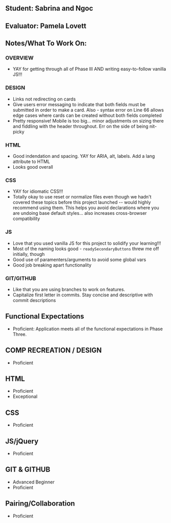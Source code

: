 ## Student: Sabrina and Ngoc
## Evaluator: Pamela Lovett
## Notes/What To Work On:

### OVERVIEW
- YAY for getting through all of Phase III AND writing easy-to-follow vanilla JS!!! 

### DESIGN
- Links not redirecting on cards
- Give users error messaging to indicate that both fields must be submitted in order to make a card. Also - syntax error on Line 66 allows edge cases where cards can be created without both fields completed
- Pretty responsive! Mobile is too big... minor adjustments on sizing there and fiddling with the header throughout. Err on the side of being nit-picky

### HTML
- Good indendation and spacing. YAY for ARIA, alt, labels. Add a lang attribute to HTML
- Looks good overall

### CSS
- YAY for idiomatic CSS!!!
- Totally okay to use reset or normalize files even though we hadn't covered these topics before this project launched -- would highly recommend using them. This helps you avoid declarations where you are undoing base default styles... also increases cross-browser compatibility

### JS 
- Love that you used vanilla JS for this project to solidify your learning!!! 
- Most of the naming looks good - `readySecondaryButtons` threw me off initially, though
- Good use of paramenters/arguments to avoid some global vars
- Good job breaking apart functionality

### GIT/GITHUB
- Like that you are using branches to work on features. 
- Capitalize first letter in commits. Stay concise and descriptive with commit descriptions

## Functional Expectations

* Proficient: Application meets all of the functional expectations in Phase Three.

## COMP RECREATION / DESIGN
 
* Proficient  

## HTML
 
* Proficient  
* Exceptional  

## CSS

* Proficient  

## JS/jQuery
 
* Proficient  

## GIT & GITHUB

* Advanced Beginner
* Proficient  

## Pairing/Collaboration
 
* Proficient   
